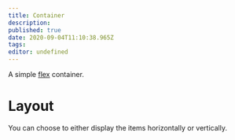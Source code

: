 ```yaml
---
title: Container
description: 
published: true
date: 2020-09-04T11:10:38.965Z
tags: 
editor: undefined
---
```


A simple [flex](https://getbootstrap.com/docs/4.4/utilities/flex/) container.

# Layout
You can choose to either display the items horizontally or vertically.